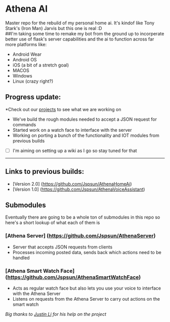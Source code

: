 # Athena AI
Master repo for the rebuild of my personal home ai. It's kindof like Tony Stark's (Iron Man) Jarvis but this one is real :D   
##I'm taking some time to remake my bot from the ground up to incorperate better use of flask's server capabilities and the ai to function across far more platforms like:   
- Android Wear
- Android OS
- iOS (a bit of a stretch goal)
- MACOS
- Windows
- Linux (crazy right?)

## Progress update:
*Check out our [projects](https://github.com/Jspsun/Athena/projects/1) to see what we are working on 
- We've build the rough modules needed to accept a JSON request for commands
- Started work on a watch face to interface with the server
- Working on porting a bunch of the functionality and IOT modules from previous builds
- [ ] I'm aiming on setting up a wiki as I go so stay tuned for that
---

## Links to previous builds:
- [Version 2.0] (https://github.com/Jspsun/AthenaHomeAi)
- [Version 1.0] (https://github.com/Jspsun/AthenaVoiceAssistant)

## Submodules
Eventually there are going to be a whole ton of submodules in this repo so here's a short lookup of what each of them is

### [Athena Server] (https://github.com/Jspsun/AthenaServer)  
- Server that accepts JSON requests from clients
- Processes incoming posted data, sends back which actions need to be handled

### [Athena Smart Watch Face] (https://github.com/Jspsun/AthenaSmartWatchFace)
- Acts as regular watch face but also lets you use your voice to interface with the Athena Server
- Listens on requests from the Athena Server to carry out actions on the smart watch

*Big thanks to [Justin Li](https://github.com/Jli0423) for his help on the project*
